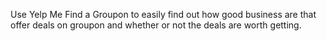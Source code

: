 Use Yelp Me Find a Groupon to easily find out how good business are that offer deals on groupon and whether or not the deals are worth getting.
